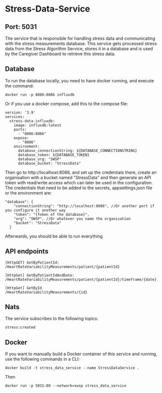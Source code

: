 # Stress-Data-Service
## Port: 5031
The service that is responsible for handling stress data and communicating with the stress measurements database.
This service gets processed stress data from the Stress Algorithm Service, stores it in a database and is used by the Caregiver Dashboard to retrieve this stress data.

## Database
To run the database locally, you need to have docker running, and execute the command:
```
docker run -p 8086:8086 influxdb
```
Or if you use a docker compose, add this to the compose file:
```
version: '3.9'
services:
  stress-data-influxdb:
    image: influxdb:latest
    ports:
      - "8086:8086"
    expose:
      - "8086"
    environment:
      database_connectionString: ${DATABASE_CONNECTIONSTRING}
      database_token: ${DATABASE_TOKEN}
      database_org: "SWSP"
      database_bucket: "StressData"
```
Then go to http://localhost:8086, and set up the credentials there, create an organisation with a bucket named "StressData"
and then generate an API token with read/write access which can later be used in the configuration.
The credentials that need to be added to the secrets, appsettings.json file or the environment are:
```
"database": {
    "connectionString": "http://localhost:8086", //Or another port if you configure it another way
    "token": "{Token of the database}",
    "org": "SWSP", //Or whatever you name the organisation
    "bucket": "StressData"
  }
  ```
  Afterwards, you should be able to run everything
## API endpoints
```
[HttpGET] GetByPatientId:
/HeartRateVariabilityMeasurements/patient/{patientId}

[HttpGet] GetByPatientIdAndDate:
/HeartRateVariabilityMeasurements/patient/{patientId}/timeframe/{date}

[HttpGet] GetById
/HeartRateVariabilityMeasurements/{id}
```
## Nats
The service subscribes to the following topics:
```
stress:created
```
## Docker
If you want to manually build a Docker container of this service and running, use the following commands in a CLI:
```
docker build -t stress_data_service --name StressDataService .
```
Then
```
docker run -p 5031:80 --network=swsp stress_data_service
```

